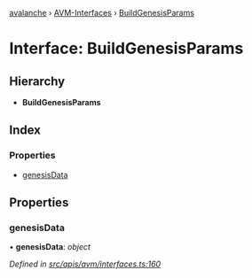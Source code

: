 [avalanche](../README.md) › [AVM-Interfaces](../modules/avm_interfaces.md) › [BuildGenesisParams](avm_interfaces.buildgenesisparams.md)

# Interface: BuildGenesisParams

## Hierarchy

* **BuildGenesisParams**

## Index

### Properties

* [genesisData](avm_interfaces.buildgenesisparams.md#genesisdata)

## Properties

###  genesisData

• **genesisData**: *object*

*Defined in [src/apis/avm/interfaces.ts:160](https://github.com/ava-labs/avalanchejs/blob/62a14d4/src/apis/avm/interfaces.ts#L160)*

